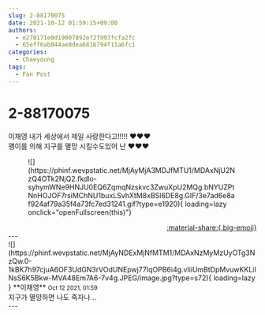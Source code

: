 ```yaml
---
slug: 2-88170075
date: 2021-10-12 01:59:15+09:00
authors:
  - e270171e0d19007892ef2f993fcfa2fc
  - 65eff6ab044ae8dea6816794f11a6fc1
categories:
  - Chaeyoung
tags:
  - Fan Post
---
```


# 2-88170075

<div class="post-container" markdown="1">
<div class="content-container md-sidebar__scrollwrap" markdown="1">

이채영 내가 세상에서 제일 사랑한다고!!!!! ❤️❤️❤️<br>꽹이를 의해 지구를 멸망 시킬수도있어 난 ❤️❤️❤️
<figure markdown="1">
![](https://phinf.wevpstatic.net/MjAyMjA3MDJfMTU1/MDAxNjU2NzQ4OTk2NjQ2.fkdlo-syhymWNe9HNJU0EQ6ZqmqNzskvc3ZwuXpU2MQg.bNYUZPtNnHOJOF7rsiMChNU1buxLSvhXtM8xBSl6DE8g.GIF/3e7ad6e8af924af79a35f4a73fc7ed31241.gif?type=e1920){ loading=lazy onclick="openFullscreen(this)"}
</figure>


</div>
</div>

<div style="text-align: right;" markdown="1">
<a href="https://weverse.io/fromis9/fanpost/2-88170075" style="text-align: right;">:material-share:{.big-emoji}</a>
</div>
---

<div class="comments-container md-sidebar__scrollwrap" markdown="1">
<div class="comment" markdown="1">
<div class='id-container' markdown="1">
![](https://phinf.wevpstatic.net/MjAyNDExMjNfMTM1/MDAxNzMyMzUyOTg3NzQw.0-1kBK7h97cjuA6OF3UdGN3rVOdUNEpwj77IqOPB6i4g.vliiUmBtDpMvuwKKLiINsS6K5Bkw-MVA48Em7A6-7v4g.JPEG/image.jpg?type=s72){ loading=lazy }
**<span class="artist">이채영</span>** <small>Oct 12 2021, 01:59</small><br>
</div>
<div class='comment-body' markdown="1">
지구가 멸망하면 나도 죽자나...
</div>
</div>
</div>
---
